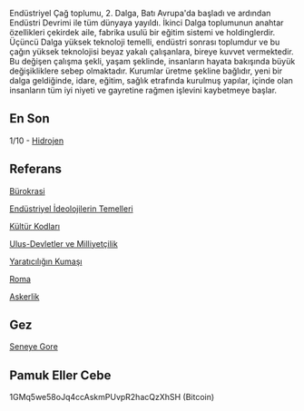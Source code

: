 
Endüstriyel Çağ toplumu, 2. Dalga, Batı Avrupa'da başladı ve ardından
Endüstri Devrimi ile tüm dünyaya yayıldı. İkinci Dalga toplumunun
anahtar özellikleri çekirdek aile, fabrika usulü bir eğitim sistemi ve
holdinglerdir. Üçüncü Dalga yüksek teknoloji temelli, endüstri sonrası
toplumdur ve bu çağın yüksek teknolojisi beyaz yakalı çalışanlara,
bireye kuvvet vermektedir. Bu değişen çalışma şekli, yaşam şeklinde,
insanların hayata bakışında büyük değişikliklere sebep
olmaktadır. Kurumlar üretme şekline bağlıdır, yeni bir dalga
geldiğinde, idare, eğitim, sağlık etrafında kurulmuş yapılar, içinde
olan insanların tüm iyi niyeti ve gayretine rağmen işlevini kaybetmeye
başlar.


## En Son

1/10 - [Hidrojen](/2018/10/hidrojen.md)

## Referans

[Bürokrasi](/2009/04/burokrasi_22.md)

[Endüstriyel İdeolojilerin Temelleri](/2010/06/endustriyel-ideolojilerin-temelleri_2605.md)

[Kültür Kodları](/2006/07/kltr-kodlar.md)

[Ulus-Devletler ve Milliyetçilik](/2013/10/piyonun-aidiyeti.md)

[Yaratıcılığın Kumaşı](/2009/04/yaratclgn-kumas.md)

[Roma](/2018/10/roma.md)

[Askerlik](/2007/08/askerlik.md)


## Gez

[Seneye Gore](years.md)

## Pamuk Eller Cebe 

1GMq5we58oJq4ccAskmPUvpR2hacQzXhSH (Bitcoin)
